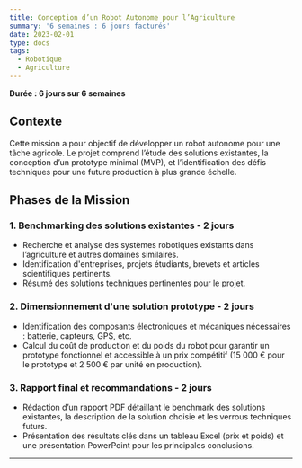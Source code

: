 ```yaml
---
title: Conception d’un Robot Autonome pour l’Agriculture
summary: '6 semaines : 6 jours facturés'
date: 2023-02-01
type: docs
tags:
  - Robotique
  - Agriculture
---
```


**Durée : 6 jours sur 6 semaines**

## Contexte
Cette mission a pour objectif de développer un robot autonome pour une tâche agricole. Le projet comprend l’étude des solutions existantes, la conception d’un prototype minimal (MVP), et l’identification des défis techniques pour une future production à plus grande échelle.

## Phases de la Mission

### 1. Benchmarking des solutions existantes - 2 jours
- Recherche et analyse des systèmes robotiques existants dans l’agriculture et autres domaines similaires.
- Identification d'entreprises, projets étudiants, brevets et articles scientifiques pertinents.
- Résumé des solutions techniques pertinentes pour le projet.

### 2. Dimensionnement d'une solution prototype - 2 jours
- Identification des composants électroniques et mécaniques nécessaires : batterie, capteurs, GPS, etc.
- Calcul du coût de production et du poids du robot pour garantir un prototype fonctionnel et accessible à un prix compétitif (15 000 € pour le prototype et 2 500 € par unité en production).

### 3. Rapport final et recommandations - 2 jours 
- Rédaction d’un rapport PDF détaillant le benchmark des solutions existantes, la description de la solution choisie et les verrous techniques futurs.
- Présentation des résultats clés dans un tableau Excel (prix et poids) et une présentation PowerPoint pour les principales conclusions.

---


